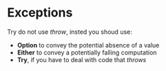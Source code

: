 # Exceptions

Try do not use _throw_, insted you shoud use:
*  __Option__ to convey the potential absence of a value
*  __Either__ to convey a potentially falling computation
*  __Try__, if you have to deal with code that _throws_

 